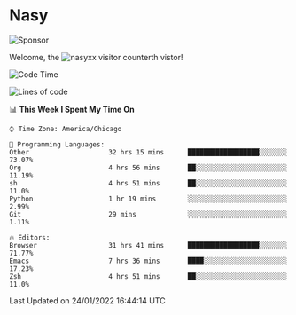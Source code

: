 # Nasy

<!--
<p align="center">
<img height="200" src="https://github-readme-stats.vercel.app/api?username=nasyxx&count_private=true&show_icons=true&theme=dracula&include_all_commits=true"/>
<img height="200" src="https://github-readme-stats.vercel.app/api/top-langs/?username=nasyxx&theme=dracula&hide=html,jupyter+notebook&count_private=true&show_icons=true"/>
</p>

  
----------------
-->

![Sponsor](https://img.shields.io/static/v1.svg?label=Sponsor&message=%E2%9D%A4&logo=GitHub&style=flat&color=pink)
 
Welcome, the ![nasyxx visitor counter](https://count.getloli.com/get/@nasyxx?theme=rule34)th vistor!
 
<!--START_SECTION:waka-->
![Code Time](http://img.shields.io/badge/Code%20Time-1%2C790%20hrs%2045%20mins-blue)

![Lines of code](https://img.shields.io/badge/From%20Hello%20World%20I%27ve%20Written-5%20Million%20lines%20of%20code-blue)

📊 **This Week I Spent My Time On** 

```text
⌚︎ Time Zone: America/Chicago

💬 Programming Languages: 
Other                    32 hrs 15 mins      ██████████████████░░░░░░░   73.07% 
Org                      4 hrs 56 mins       ██░░░░░░░░░░░░░░░░░░░░░░░   11.19% 
sh                       4 hrs 51 mins       ██░░░░░░░░░░░░░░░░░░░░░░░   11.0% 
Python                   1 hr 19 mins        ░░░░░░░░░░░░░░░░░░░░░░░░░   2.99% 
Git                      29 mins             ░░░░░░░░░░░░░░░░░░░░░░░░░   1.11%

🔥 Editors: 
Browser                  31 hrs 41 mins      ██████████████████░░░░░░░   71.77% 
Emacs                    7 hrs 36 mins       ████░░░░░░░░░░░░░░░░░░░░░   17.23% 
Zsh                      4 hrs 51 mins       ██░░░░░░░░░░░░░░░░░░░░░░░   11.0%

```


 Last Updated on 24/01/2022 16:44:14 UTC
<!--END_SECTION:waka-->

<!-- ![visitors](https://visitor-badge.laobi.icu/badge?page_id=nasyxx.nasyxx) -->
